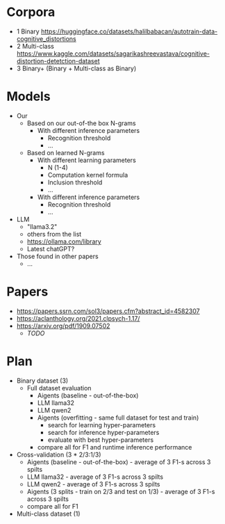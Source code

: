 # Corpora
- 1 Binary https://huggingface.co/datasets/halilbabacan/autotrain-data-cognitive_distortions
- 2 Multi-class https://www.kaggle.com/datasets/sagarikashreevastava/cognitive-distortion-detetction-dataset
- 3 Binary+ (Binary + Multi-class as Binary)

# Models
- Our
  - Based on our out-of-the box N-grams
    - With different inference parameters
      - Recognition threshold
      - ...
  - Based on learned N-grams
    - With different learning parameters
      - N (1-4) 
      - Computation kernel formula
      - Inclusion threshold
      - ...
    - With different inference parameters
      - Recognition threshold
      - ...
- LLM
  - "llama3.2"
  - others from the list
  - https://ollama.com/library
  - Latest chatGPT?
- Those found in other papers
  - ...
 
# Papers
- https://papers.ssrn.com/sol3/papers.cfm?abstract_id=4582307
- https://aclanthology.org/2021.clpsych-1.17/
- https://arxiv.org/pdf/1909.07502
  - _TODO_
 
# Plan
- Binary dataset (3)
  - Full dataset evaluation
    - Aigents (baseline - out-of-the-box)
    - LLM llama32
    - LLM qwen2
    - Aigents (overfitting - same full dataset for test and train)
       - search for learning hyper-parameters
       - search for inference hyper-parameters
       - evaluate with best hyper-parameters
    - compare all for F1 and runtime inference performance
 - Cross-validation (3 * 2/3:1/3)
    - Aigents (baseline - out-of-the-box) - average of 3 F1-s across 3 spilts
    - LLM llama32 - average of 3 F1-s across 3 spilts
    - LLM qwen2 - average of 3 F1-s across 3 spilts
    - Aigents (3 splits - train on 2/3 and test on 1/3) - average of 3 F1-s across 3 spilts
    - compare all for F1
- Multi-class dataset (1)
